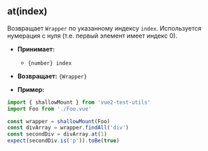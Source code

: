 ## at(index)

Возвращает `Wrapper` по указанному индексу `index`. Используется нумерация с нуля (т.е. первый элемент имеет индекс 0).

- **Принимает:**

  - `{number} index`

- **Возвращает:** `{Wrapper}`

- **Пример:**

```js
import { shallowMount } from 'vue2-test-utils'
import Foo from './Foo.vue'

const wrapper = shallowMount(Foo)
const divArray = wrapper.findAll('div')
const secondDiv = divArray.at(1)
expect(secondDiv.is('p')).toBe(true)
```
